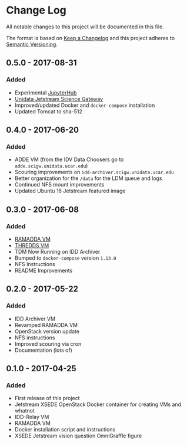 # Change Log
All notable changes to this project will be documented in this file.

The format is based on [Keep a Changelog](http://keepachangelog.com/) and this project adheres to [Semantic Versioning](http://semver.org/).

## 0.5.0 - 2017-08-31
### Added
- Experimental [JupyterHub](https://jupyter-jetstream.unidata.ucar.edu/)
- [Unidata Jetstream Science Gateway](http://jetstream.unidata.ucar.edu)
- Improved/updated Docker and `docker-compose` installation
- Updated Tomcat to sha-512

## 0.4.0 - 2017-06-20
### Added
- ADDE VM (from the IDV Data Choosers go to `adde.scigw.unidata.ucar.edu`)
- Scouring improvements on `idd-archiver.scigw.unidata.ucar.edu`
- Better organization for the `/data` for the LDM queue and logs
- Continued NFS mount improvements
- Updated Ubuntu 16 Jetstream featured image

## 0.3.0 - 2017-06-08
### Added
- [RAMADDA VM](https://ramadda.scigw.unidata.ucar.edu/repository)
- [THREDDS VM](https://tds.scigw.unidata.ucar.edu/thredds/catalog.html)
- TDM Now Running on IDD Archiver
- Bumped to `docker-compose` version `1.13.0`
- NFS Instructions
- README Improvements

## 0.2.0 - 2017-05-22
### Added
- IDD Archiver VM
- Revamped RAMADDA VM
- OpenStack version update
- NFS instructions
- Improved scouring via cron
- Documentation (lots of)

## 0.1.0 - 2017-04-25
### Added
- First release of this project
- Jetstream XSEDE OpenStack Docker container for creating VMs and whatnot
- IDD-Relay VM
- RAMADDA VM
- Docker installation script and instructions
- XSEDE Jetstream vision question OmniGraffle figure

[Unreleased]: https://github.com/Unidata/science-gateway/compare/v0.5.0...HEAD
[0.5.0]: https://github.com/Unidata/science-gateway/compare/v0.4.0...v0.5.0
[0.4.0]: https://github.com/Unidata/science-gateway/compare/v0.3.0...v0.4.0
[0.3.0]: https://github.com/Unidata/science-gateway/compare/v0.2.0...v0.3.0
[0.2.0]: https://github.com/Unidata/science-gateway/compare/v0.1.0...v0.2.0
